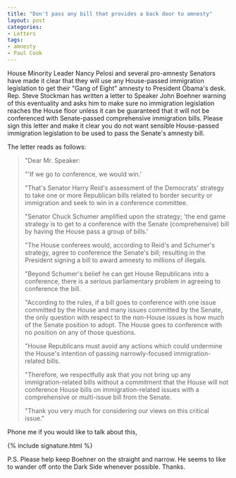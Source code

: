 ```yaml
---
title: "Don't pass any bill that provides a back door to amnesty"
layout: post
categories:
- Letters
tags:
- amnesty
- Paul Cook
---
```


House Minority Leader Nancy Pelosi and several pro-amnesty Senators have made it clear that they will use any House-passed immigration legislation to get their "Gang of Eight" amnesty to President Obama's desk. Rep. Steve Stockman has written a letter to Speaker John Boehner warning of this eventuality and asks him to make sure no immigration legislation reaches the House floor unless it can be guaranteed that it will not be conferenced with Senate-passed comprehensive immigration bills. Please sign this letter and make it clear you do not want sensible House-passed immigration legislation to be used to pass the Senate's amnesty bill.

The letter reads as follows:

> "Dear Mr. Speaker:
>
> "'If we go to conference, we would win.'
>
> "That's Senator Harry Reid's assessment of the Democrats' strategy to take one or more Republican bills related to border security or immigration and seek to win in a conference committee.
>
> "Senator Chuck Schumer amplified upon the strategy; 'the end game strategy is to get to a conference with the Senate (comprehensive) bill by having the House pass a group of bills.'
>
> "The House conferees would, according to Reid's and Schumer's strategy, agree to conference the Senate's bill; resulting in the President signing a bill to award amnesty to millions of illegals.
>
> "Beyond Schumer's belief he can get House Republicans into a conference, there is a serious parliamentary problem in agreeing to conference the bill.
>
> "According to the rules, if a bill goes to conference with one issue committed by the House and many issues committed by the Senate, the only question with respect to the non-House issues is how much of the Senate position to adopt. The House goes to conference with no position on any of those questions.
>
> "House Republicans must avoid any actions which could undermine the House's intention of passing narrowly-focused immigration-related bills.
>
> "Therefore, we respectfully ask that you not bring up any immigration-related bills without a commitment that the House will not conference House bills on immigration-related issues with a comprehensive or multi-issue bill from the Senate.
>
> "Thank you very much for considering our views on this critical issue."

Phone me if you would like to talk about this,

{% include signature.html %}

P.S. Please help keep Boehner on the straight and narrow. He seems to like to wander off onto the Dark Side whenever possible. Thanks.